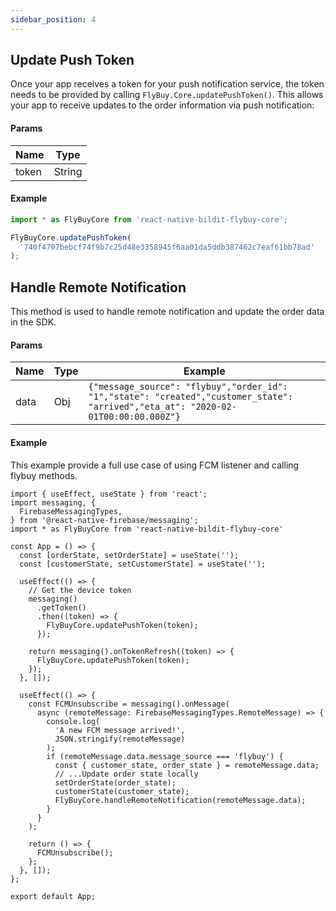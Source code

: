 ```yaml
---
sidebar_position: 4
---
```


## Update Push Token

Once your app receives a token for your push notification service, the token needs to be provided by calling `FlyBuy.Core.updatePushToken()`. This allows your app to receive updates to the order information via push notification:

#### Params

| Name  | Type   |
| ----- | ------ |
| token | String |

#### Example

```js
import * as FlyBuyCore from 'react-native-bildit-flybuy-core';

FlyBuyCore.updatePushToken(
  '740f4707bebcf74f9b7c25d48e3358945f6aa01da5ddb387462c7eaf61bb78ad'
);
```

## Handle Remote Notification

This method is used to handle remote notification and update the order data in the SDK.

#### Params

| Name | Type | Example                                                                                                                            |
| ---- | ---- | ---------------------------------------------------------------------------------------------------------------------------------- |
| data | Obj  | `{"message_source": "flybuy","order_id": "1","state": "created","customer_state": "arrived","eta_at": "2020-02-01T00:00:00.000Z"}` |

#### Example

This example provide a full use case of using FCM listener and calling flybuy methods.

```tsx
import { useEffect, useState } from 'react';
import messaging, {
  FirebaseMessagingTypes,
} from '@react-native-firebase/messaging';
import * as FlyBuyCore from 'react-native-bildit-flybuy-core'

const App = () => {
  const [orderState, setOrderState] = useState('');
  const [customerState, setCustomerState] = useState('');

  useEffect(() => {
    // Get the device token
    messaging()
      .getToken()
      .then((token) => {
        FlyBuyCore.updatePushToken(token);
      });

    return messaging().onTokenRefresh((token) => {
      FlyBuyCore.updatePushToken(token);
    });
  }, []);

  useEffect(() => {
    const FCMUnsubscribe = messaging().onMessage(
      async (remoteMessage: FirebaseMessagingTypes.RemoteMessage) => {
        console.log(
          'A new FCM message arrived!',
          JSON.stringify(remoteMessage)
        );
        if (remoteMessage.data.message_source === 'flybuy') {
          const { customer_state, order_state } = remoteMessage.data;
          // ...Update order state locally
          setOrderState(order_state);
          customerState(customer_state);
          FlyBuyCore.handleRemoteNotification(remoteMessage.data);
        }
      }
    );

    return () => {
      FCMUnsubscribe();
    };
  }, []);
};

export default App;
```

